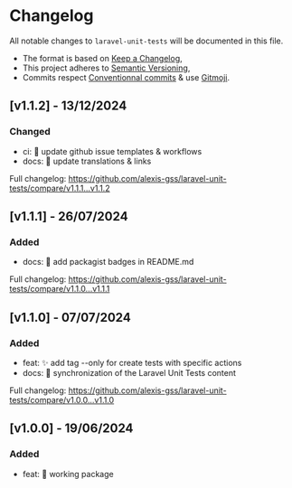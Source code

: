 # Changelog

All notable changes to `laravel-unit-tests` will be documented in this file.

- The format is based on [Keep a Changelog](https://keepachangelog.com/en/1.1.0/),
- This project adheres to [Semantic Versioning](https://semver.org/spec/v2.0.0.html),
- Commits respect [Conventionnal commits](https://www.conventionalcommits.org/en/v1.0.0/) & use [Gitmoji](https://gitmoji.dev/).

## **[v1.1.2] - 13/12/2024**

### Changed
- ci: 👷 update github issue templates & workflows
- docs: 📝 update translations & links

Full changelog: https://github.com/alexis-gss/laravel-unit-tests/compare/v1.1.1...v1.1.2

## **[v1.1.1] - 26/07/2024**

### Added
- docs: 📝 add packagist badges in README.md

Full changelog: https://github.com/alexis-gss/laravel-unit-tests/compare/v1.1.0...v1.1.1

## **[v1.1.0] - 07/07/2024**

### Added
- feat: ✨ add tag --only for create tests with specific actions
- docs: 📝 synchronization of the Laravel Unit Tests content

Full changelog: https://github.com/alexis-gss/laravel-unit-tests/compare/v1.0.0...v1.1.0

## **[v1.0.0] - 19/06/2024**

### Added
- feat: 🎉 working package
